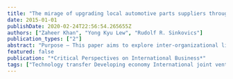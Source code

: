 ```yaml
---
title: "The mirage of upgrading local automotive parts suppliers through the creation of vertical linkages with MNEs in developing economies"
date: 2015-01-01
publishDate: 2020-02-24T22:56:54.265655Z
authors: ["Zaheer Khan", "Yong Kyu Lew", "Rudolf R. Sinkovics"]
publication_types: ["2"]
abstract: "Purpose – This paper aims to explore inter-organizational linkages and the extent of technology transfer and develop propositions related to the linkages, technology transfer and upgrading of local suppliers in developing economies. Design/methodology/approach – The authors conduct a literature review and 50 exploratory interviews with senior managers and policymakers in the automotive parts industry of Pakistan. Findings – The data revealed that three major international joint ventures (IJVs) established in the automotive industry of Pakistan have created significant vertical linkages. However, advanced high-level technology transfer has not actually taken place due to the following reasons: IJV parents are reluctant to engage in technology transfer, there is limited support from local government and local suppliers exhibit limited improvement in their innovation capability. The vertical linkage creation and low-medium technology transfer contributes to incremental product upgrading of the local suppliers, rather than their process upgrading and insertion into the global value chain (GVC). Research limitations/implications – This research looked at technology interactions between IJVs and local tier-1 suppliers (not tier 2 and tier 3) in Pakistan’s automotive industry. This paper’ illustrative case indicates what is required for local suppliers in developing economies to make breakthrough upgrades of their products and processes through their vertical linkages with foreign-owned indigenous firms. Originality/value – Unlike prior research, the authors investigate the role of inter-organizational linkages and the extent of technology transfer, and how these affect local suppliers’ product/process upgrading in the local value chain. Highlighting the illusion of upgrading in the GVC, this paper reveals the difficulties involved in upgrading suppliers’ positions (e.g. insertion and functional upgrading in the GVC) through their vertical linkages with foreign multinational enterprises in developing economies. The illusion of upgrading sheds a rather disappointing light on the position of developing country supplier vis-à-vis their powerful international partners."
featured: false
publication: "*Critical Perspectives on International Business*"
tags: ["Technology transfer Developing economy International joint ventures Upgrading Vertical linkages"]
---
```


